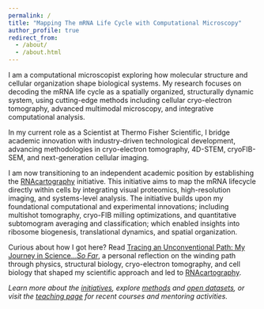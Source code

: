 ```yaml
---
permalink: /
title: "Mapping The mRNA Life Cycle with Computational Microscopy"
author_profile: true
redirect_from: 
  - /about/
  - /about.html
---
```


I am a computational microscopist exploring how molecular structure and cellular organization shape biological systems. My research focuses on decoding the mRNA life cycle as a spatially organized, structurally dynamic system, using cutting-edge methods including cellular cryo-electron tomography, advanced multimodal microscopy, and integrative computational analysis.

In my current role as a Scientist at Thermo Fisher Scientific, I bridge academic innovation with industry-driven technological development, advancing methodologies in cryo-electron tomography, 4D-STEM, cryoFIB-SEM, and next-generation cellular imaging.

I am now transitioning to an independent academic position by establishing the [RNAcartography](/initiatives/1-RNAcartography) initiative. This initiative aims to map the mRNA lifecycle directly within cells by integrating visual proteomics, high-resolution imaging, and systems-level analysis. The initiative builds upon my foundational computational and experimental innovations; including multishot tomography, cryo-FIB milling optimizations, and quantitative subtomogram averaging and classification; which enabled insights into ribosome biogenesis, translational dynamics, and spatial organization.

<!--
My scientific journey, spanning physics, structural biology, cell biology, computational methods, and technological innovation, uniquely prepares me for leadership in cross-disciplinary and community-driven science. I am dedicated to cultivating open and collaborative research environments, developing modular and accessible technologies, and pioneering integrative approaches to unravel the full cellular complexity of mRNA biology.
-->

Curious about how I got here? Read [Tracing an Unconventional Path: My Journey in Science..._So Far_](/posts/2025/06/blog-post-biosketch/), a personal reflection on the winding path through physics, structural biology, cryo-electron tomography, and cell biology that shaped my scientific approach and led to [RNAcartography](/initiatives/1-RNAcartography).

<em>
Learn more about the <a href="/initiatives/">initiatives</a>, explore <a href="/tools/"> methods</a> and <a href="/datasets/">open datasets</a>, or visit the <a href="/teaching/">teaching page</a> for recent courses and mentoring activities.


